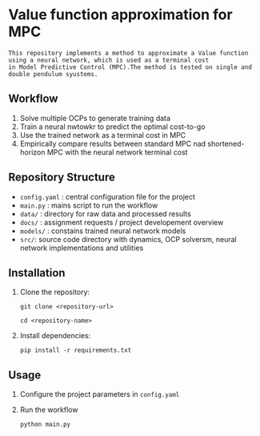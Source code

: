 #   Value function approximation for MPC
    This repository implements a method to approximate a Value function using a neural network, which is used as a terminal cost 
    in Model Predictive Control (MPC).The method is tested on single and double pendulum syustems.

##   Workflow
1. Solve multiple OCPs to generate training data
2. Train a neural nwtowkr to predict the optimal cost-to-go
3. Use the trained network as a terminal cost in MPC
4. Empirically compare results between standard MPC nad shortened-horizon MPC with the neural network terminal cost

## Repository Structure
- `config.yaml` : central configuration file for the project
- `main.py` : mains script to run the workflow
- `data/` : directory for raw data and processed results
- `docs/` : assignment requests / project developement overview
- `models/` : constains trained neural network models 
- `src/`: source code directory with dynamics, OCP solversm, neural network implementations and utilities

## Installation
1. Clone the repository:

    `git clone <repository-url>`

    `cd <repository-name>`

2. Install dependencies:

    `pip install -r requirements.txt`

## Usage
1. Configure the project parameters in `config.yaml`
2. Run the workflow

    `python main.py`